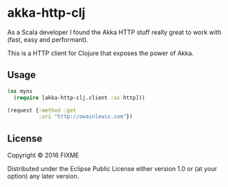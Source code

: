 # akka-http-clj

As a Scala developer I found the Akka HTTP stuff really great to work with (fast, easy and performant).

This is a HTTP client for Clojure that exposes the power of Akka.

## Usage

```clojure
(ns myns
  (require [akka-http-clj.client :as http]))

(request {:method :get
          :uri "http://owainlewis.com"})

```

## License

Copyright © 2016 FIXME

Distributed under the Eclipse Public License either version 1.0 or (at
your option) any later version.
